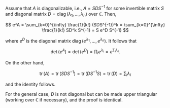 Assume that $A$ is diagonalizable, i.e., $A = SDS^{-1}$ for some invertible matrix $S$ and diagonal matrix $D=\mathop{\mathrm{diag}}(\lambda_1, \ldots, \lambda_n)$ over $\mathbb{C}$. Then,

$$
e^A = \sum_{k=0}^{\infty} \frac{1}{k!} (SDS^{-1})^k = \sum_{k=0}^{\infty} \frac{1}{k!} SD^k S^{-1} = S e^D S^{-1}
$$

where $e^D$ is the diagonal matrix $\mathop{\mathrm{diag}}(e^{\lambda_1}, \ldots, e^{\lambda_n})$. It follows that 

$$
\det (e^A) = \det (e^D) = \prod_i e^{\lambda_i} = e^{\sum_i \lambda_i}.
$$

On the other hand, 

$$
\mathop{\mathrm{tr}}(A) = \mathop{\mathrm{tr}}(SDS^{-1}) = \mathop{\mathrm{tr}}(DS^{-1}S) = \mathop{\mathrm{tr}}(D) = \sum_{i} \lambda_i
$$

and the identity follows.

For the general case, $D$ is not diagonal but can be made upper triangular (working over $\mathbb{C}$ if necessary), and the proof is identical.
